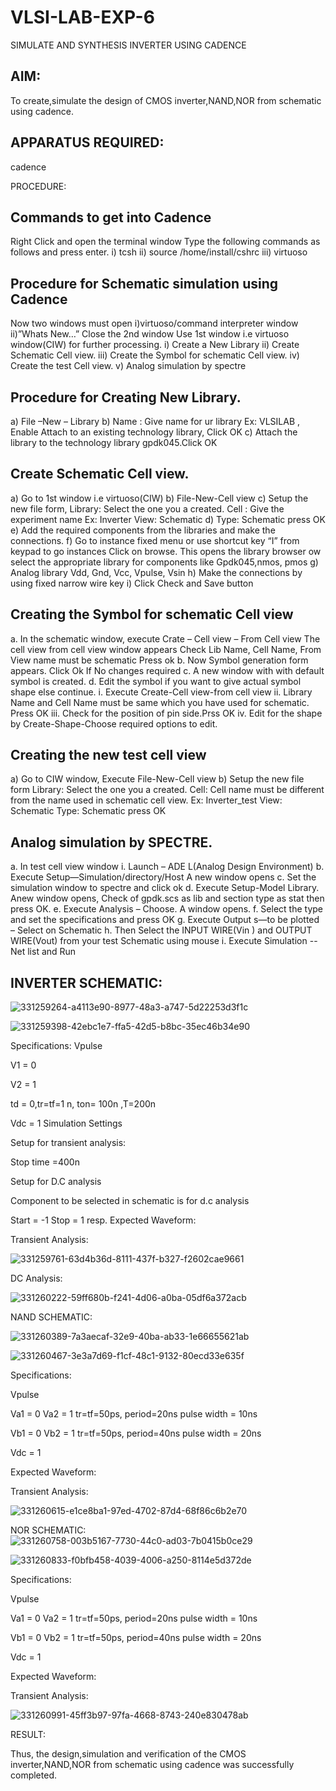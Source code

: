 # VLSI-LAB-EXP-6
SIMULATE AND SYNTHESIS INVERTER USING CADENCE
## AIM: 
To create,simulate the design of CMOS inverter,NAND,NOR from schematic using cadence.

## APPARATUS REQUIRED:

cadence

PROCEDURE:

## Commands to get into Cadence
Right Click and open the terminal window
Type the following commands as follows and press enter. i) tcsh ii) source /home/install/cshrc iii) virtuoso
## Procedure for Schematic simulation using Cadence
Now two windows must open i)virtuoso/command interpreter window ii)”Whats New…”
Close the 2nd window
Use 1st window i.e virtuoso window(CIW) for further processing. i) Create a New Library ii) Create Schematic Cell view. iii) Create the Symbol for schematic Cell view. iv) Create the test Cell view. v) Analog simulation by spectre
## Procedure for Creating New Library.
a) File –New – Library b) Name : Give name for ur library Ex: VLSILAB , Enable Attach to an existing technology library, Click OK c) Attach the library to the technology library gpdk045.Click OK

## Create Schematic Cell view.
a) Go to 1st window i.e virtuoso(CIW) b) File-New-Cell view c) Setup the new file form, Library: Select the one you a created. Cell : Give the experiment name Ex: Inverter View: Schematic d) Type: Schematic press OK e) Add the required components from the libraries and make the connections. f) Go to instance fixed menu or use shortcut key “I” from keypad to go instances Click on browse. This opens the library browser ow select the appropriate library for components like Gpdk045,nmos, pmos g) Analog library Vdd, Gnd, Vcc, Vpulse, Vsin h) Make the connections by using fixed narrow wire key i) Click Check and Save button

## Creating the Symbol for schematic Cell view
a. In the schematic window, execute Crate – Cell view – From Cell view The cell view from cell view window appears Check Lib Name, Cell Name, From View name must be schematic Press ok b. Now Symbol generation form appears. Click Ok If No changes required c. A new window with with default symbol is created. d. Edit the symbol if you want to give actual symbol shape else continue. i. Execute Create-Cell view-from cell view ii. Library Name and Cell Name must be same which you have used for schematic. Press OK iii. Check for the position of pin side.Prss OK iv. Edit for the shape by Create-Shape-Choose required options to edit.

## Creating the new test cell view
a) Go to CIW window, Execute File-New-Cell view b) Setup the new file form Library: Select the one you a created. Cell: Cell name must be different from the name used in schematic cell view. Ex: Inverter_test View: Schematic Type: Schematic press OK

## Analog simulation by SPECTRE.
a. In test cell view window i. Launch – ADE L(Analog Design Environment) b. Execute Setup—Simulation/directory/Host A new window opens c. Set the simulation window to spectre and click ok d. Execute Setup-Model Library. Anew window opens, Check of gpdk.scs as lib and section type as stat then press OK. e. Execute Analysis – Choose. A window opens. f. Select the type and set the specifications and press OK g. Execute Output s—to be plotted – Select on Schematic h. Then Select the INPUT WIRE(Vin ) and OUTPUT WIRE(Vout) from your test Schematic using mouse i. Execute Simulation -- Net list and Run

## INVERTER SCHEMATIC:

![331259264-a4113e90-8977-48a3-a747-5d22253d3f1c](https://github.com/Naradinakar/VLSI-LAB-EXP-6/assets/161109578/aea2b716-a485-4d40-ba5e-64d8e77c4e8e)

![331259398-42ebc1e7-ffa5-42d5-b8bc-35ec46b34e90](https://github.com/Naradinakar/VLSI-LAB-EXP-6/assets/161109578/a450c805-b966-4058-b721-18a7c0f505f1)


Specifications: Vpulse

V1 = 0	       

V2 = 1

td = 0,tr=tf=1 n, ton= 100n ,T=200n

Vdc = 1
Simulation Settings

Setup for transient analysis:

Stop time =400n

Setup for D.C analysis

Component to be selected in schematic is for d.c analysis

Start = -1 Stop = 1 resp.
Expected Waveform:

Transient Analysis:

![331259761-63d4b36d-8111-437f-b327-f2602cae9661](https://github.com/Naradinakar/VLSI-LAB-EXP-6/assets/161109578/fc341e12-dc98-419d-bd18-6edd36f45b95)

DC Analysis:

![331260222-59ff680b-f241-4d06-a0ba-05df6a372acb](https://github.com/Naradinakar/VLSI-LAB-EXP-6/assets/161109578/bcf9bb18-0ced-46e7-9667-4499e82faef3)

NAND SCHEMATIC:

![331260389-7a3aecaf-32e9-40ba-ab33-1e66655621ab](https://github.com/Naradinakar/VLSI-LAB-EXP-6/assets/161109578/ebf874f5-03a8-46a0-b248-ece084b34eb6)

![331260467-3e3a7d69-f1cf-48c1-9132-80ecd33e635f](https://github.com/Naradinakar/VLSI-LAB-EXP-6/assets/161109578/98e3b09f-1f8e-439e-a66c-0d87653ab843)

Specifications:

Vpulse

Va1 = 0 Va2 = 1 tr=tf=50ps, period=20ns pulse width = 10ns

Vb1 = 0 Vb2 = 1 tr=tf=50ps, period=40ns pulse width = 20ns

Vdc = 1

Expected Waveform:

Transient Analysis:

![331260615-e1ce8ba1-97ed-4702-87d4-68f86c6b2e70](https://github.com/Naradinakar/VLSI-LAB-EXP-6/assets/161109578/37eddbfc-4468-4f39-a565-2d2782b8411d)


NOR SCHEMATIC:
![331260758-003b5167-7730-44c0-ad03-7b0415b0ce29](https://github.com/Naradinakar/VLSI-LAB-EXP-6/assets/161109578/62959a49-2024-4f82-8412-52675ea05ab0)

![331260833-f0bfb458-4039-4006-a250-8114e5d372de](https://github.com/Naradinakar/VLSI-LAB-EXP-6/assets/161109578/2fa02d0d-92e9-493c-b08d-66586b72f9c5)

Specifications:

Vpulse

Va1 = 0 Va2 = 1 tr=tf=50ps, period=20ns pulse width = 10ns

Vb1 = 0 Vb2 = 1 tr=tf=50ps, period=40ns pulse width = 20ns

Vdc = 1

Expected Waveform:

Transient Analysis:

![331260991-45ff3b97-97fa-4668-8743-240e830478ab](https://github.com/Naradinakar/VLSI-LAB-EXP-6/assets/161109578/19161023-3b33-4330-8f7a-8e16ce77e6a1)

RESULT:

Thus, the design,simulation and verification of the CMOS inverter,NAND,NOR from schematic using cadence was successfully completed.
